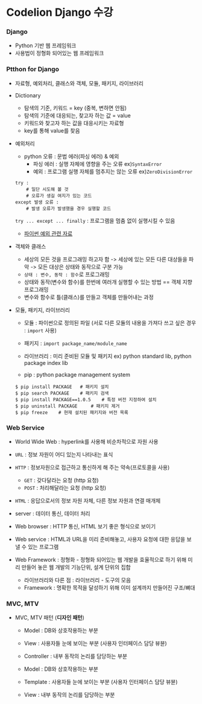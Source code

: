 # Codelion Django 수강

### Django
- Python 기반 웹 프레임워크
- 사용법이 정형화 되어있는 웹 프레임워크

### Ptthon for Django
- 자료형, 예외처리, 클래스와 객체, 모듈, 패키지, 라이브러리

- Dictionary
    - 탐색의 기준, 키워드 = key (중복, 변하면 안됨)
    - 탐색의 기준에 대응되는, 찾고자 하는 값 = value
    - 키워드와 찾고자 하는 값을 대응시키는 자료형
    - key를 통해 value를 찾음

- 예외처리
    - python 오류 : 문법 에러(파싱 에러) & 예외
        - 파싱 에러 : 실행 자체에 영향을 주는 오류 ex)```SyntaxError```
        - 예외 : 프로그램 실행 자체를 멈추지는 않는 오류 ex)```ZeroDivisionError```
    ```
    try :
        # 일단 시도해 볼 것
        # 오류가 생길 여지가 있는 코드
    except 발생 오류 :
        # 발생 오류가 발생했을 경우 실행할 코드
    ```
    ```try ... except ... finally``` : 프로그램을 멈춤 없이 실행시킬 수 있음
    - [파이썬 예외 관련 자료](https://docs.python.org/ko/3/tutorial/errors.html)

- 객체와 클래스
    - 세상의 모든 것을 프로그래밍 하고자 함 -> 세상에 있는 모든 다른 대상들을 파악 -> 모든 대상은 상태와 동작으로 구분 가능
    - ```상태 : 변수, 동작 : 함수```로 프로그래밍 
    - 상태와 동작(변수와 함수)를 한번에 여러개 실행할 수 있는 방법 == 객체 지향 프로그래밍
    - 변수와 함수로 틀(클래스)를 만들고 객체를 만들어내는 과정

- 모듈, 패키지, 라이브러리
    - 모듈 : 파이썬으로 정의된 파일 (서로 다른 모듈의 내용을 가져다 쓰고 싶은 경우 : ```import``` 사용)
    - 패키지 : ```import package_name/module_name```
    - 라이브러리 : 미리 준비된 모듈 및 패키지 ex) python standard lib, python package index lib

    - pip : python package management system
    ```
    $ pip install PACKAGE   # 패키지 설치 
    $ pip search PACKAGE    # 패키지 검색
    $ pip install PACKAGE==1.0.5    # 특정 버전 지정하여 설치
    $ pip uninstall PACKAGE     # 패키지 제거
    $ pip freeze    # 현재 설치된 패키지와 버전 목록
    ```

### Web Service
- World Wide Web : hyperlink를 사용해 비순차적으로 자원 사용
- ```URL``` : 정보 자원이 어디 있는지 나타내는 표식
- ```HTTP``` : 정보자원으로 접근하고 통신하게 해 주는 약속(프로토콜을 사용)
    - ```GET``` : 갖다달라는 요청 (http 요청)
    - ```POST``` : 처리해달라는 요청 (http 요청)
- ```HTML``` : 응답으로서의 정보 자원 자체, 다른 정보 자원과 연결 매개체

- server : 데이터 통신, 데이터 처리
- Web browser : HTTP 통신, HTML 보기 좋은 형식으로 보이기
- Web service : HTML과 URL을 미리 준비해놓고, 사용자 요청에 대한 응답을 보낼 수 있는 프로그램
- Web Framework : 정형화 - 정형화 되어있는 웹 개발을 효율적으로 하기 위해 미리 만들어 놓은 웹 개발의 기능단위, 설계 단위의 집합
    - 라이브러리와 다른 점 : 라이브러리 - 도구의 모음
    - Framework : 명확한 목적을 달성하기 위해 이미 설계까지 만들어진 구조/뼈대

### MVC, MTV
- MVC, MTV 패턴 (**디자인 패턴**)
    - Model : DB와 상호작용하는 부분
    - View : 사용자들 눈에 보이는 부분 (사용자 인터페이스 담당 뷰뷴)
    - Controller : 내부 동작의 논리를 담당하는 부분

    - Model : DB와 상호작용하는 부분
    - Template : 사용자들 눈에 보이는 부분 (사용자 인터페이스 담당 뷰뷴)
    - View : 내부 동작의 논리를 담당하는 부분

